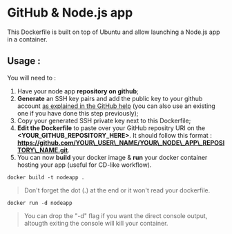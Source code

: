 # GitHub & Node.js app

This Dockerfile is built on top of Ubuntu and allow launching a Node.js app in a container.

## Usage :
You will need to :

1. Have your node app **repository on github**;
2. **Generate** an SSH key pairs and add the public key to your github account [as explained in the GitHub help](https://help.github.com/articles/generating-ssh-keys/) (you can also use an existing one if you have done this step previously);
3. Copy your generated SSH private key next to this Dockerfile;
4. **Edit the Dockerfile** to paste over your GitHub repositry URI on the **<YOUR\_GITHUB\_REPOSITORY\_HERE>**. It should follow this format : **https://github.com/YOUR\_USER\_NAME/YOUR\_NODE\_APP\_REPOSITORY\_NAME.git**.
5. You can now **build** your docker image & **run** your docker container hosting your app (useful for CD-like workflow).

`docker build -t nodeapp .`
> Don't forget the dot (**.**) at the end or it won't read your dockerfile.

`docker run -d nodeapp`
> You can drop the "-d" flag if you want the direct console output, altougth exiting the console will kill your container.
